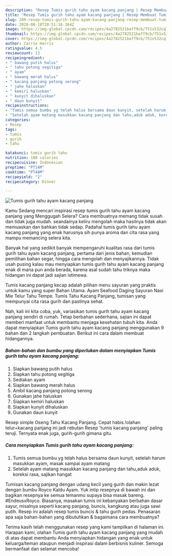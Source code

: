 ```yaml
---
description: "Resep Tumis gurih tahu ayam kacang panjang | Resep Membuat Tumis gurih tahu ayam kacang panjang Yang Enak dan Simpel"
title: "Resep Tumis gurih tahu ayam kacang panjang | Resep Membuat Tumis gurih tahu ayam kacang panjang Yang Enak dan Simpel"
slug: 289-resep-tumis-gurih-tahu-ayam-kacang-panjang-resep-membuat-tumis-gurih-tahu-ayam-kacang-panjang-yang-enak-dan-simpel
date: 2020-08-18T20:51:16.364Z
image: https://img-global.cpcdn.com/recipes/4a2782521baff9cb/751x532cq70/tumis-gurih-tahu-ayam-kacang-panjang-foto-resep-utama.jpg
thumbnail: https://img-global.cpcdn.com/recipes/4a2782521baff9cb/751x532cq70/tumis-gurih-tahu-ayam-kacang-panjang-foto-resep-utama.jpg
cover: https://img-global.cpcdn.com/recipes/4a2782521baff9cb/751x532cq70/tumis-gurih-tahu-ayam-kacang-panjang-foto-resep-utama.jpg
author: Carrie Harris
ratingvalue: 4.5
reviewcount: 13
recipeingredient:
- " bawang putih halus"
- " tahu potong segitiga"
- " ayam"
- " bawang merah halus"
- " kacang panjang potong serong"
- " jahe haluskan"
- " kemiri haluskan"
- " kunyit dihaluskan"
- " daun kunyit"
recipeinstructions:
- "Tumis semua bumbu yg telah halus bersama daun kunyit, setelah harum masukkan ayam, masak sampai ayam matang"
- "Setelah ayam matang masukkan kacang panjang dan tahu,aduk aduk, koreksi rasa, sajikan hangat"
categories:
- Resep
tags:
- tumis
- gurih
- tahu

katakunci: tumis gurih tahu 
nutrition: 188 calories
recipecuisine: Indonesian
preptime: "PT14M"
cooktime: "PT48M"
recipeyield: "2"
recipecategory: Dinner

---
```



![Tumis gurih tahu ayam kacang panjang](https://img-global.cpcdn.com/recipes/4a2782521baff9cb/751x532cq70/tumis-gurih-tahu-ayam-kacang-panjang-foto-resep-utama.jpg)

Kamu Sedang mencari inspirasi resep tumis gurih tahu ayam kacang panjang yang Menggugah Selera? Cara membuatnya memang tidak susah dan tidak juga mudah. seandainya keliru mengolah maka hasilnya tidak akan memuaskan dan bahkan tidak sedap. Padahal tumis gurih tahu ayam kacang panjang yang enak harusnya sih punya aroma dan cita rasa yang mampu memancing selera kita.

Banyak hal yang sedikit banyak mempengaruhi kualitas rasa dari tumis gurih tahu ayam kacang panjang, pertama dari jenis bahan, kemudian pemilihan bahan segar, hingga cara mengolah dan menyajikannya. Tidak usah pusing kalau mau menyiapkan tumis gurih tahu ayam kacang panjang enak di mana pun anda berada, karena asal sudah tahu triknya maka hidangan ini dapat jadi sajian istimewa.

Tumis kacang panjang kecap adalah pilihan menu sayuran yang praktis untuk kamu yang super Bahan Utama. Ayam Seafood Daging Sayuran Nasi Mie Telur Tahu Tempe. Tumis Tahu Kacang Panjang, tumisan yang mempunyai cita rasa gurih dan pastinya sehat.


Nah, kali ini kita coba, yuk, variasikan tumis gurih tahu ayam kacang panjang sendiri di rumah. Tetap berbahan sederhana, sajian ini dapat memberi manfaat untuk membantu menjaga kesehatan tubuh kita. Anda dapat menyiapkan Tumis gurih tahu ayam kacang panjang menggunakan 9 bahan dan 2 langkah pembuatan. Berikut ini cara dalam membuat hidangannya.

<!--inarticleads1-->

##### Bahan-bahan dan bumbu yang diperlukan dalam menyiapkan Tumis gurih tahu ayam kacang panjang:

1. Siapkan  bawang putih halus
1. Siapkan  tahu potong segitiga
1. Sediakan  ayam
1. Siapkan  bawang merah halus
1. Ambil  kacang panjang potong serong
1. Gunakan  jahe haluskan
1. Siapkan  kemiri haluskan
1. Siapkan  kunyit dihaluskan
1. Gunakan  daun kunyit


Resep simple Oseng Tahu Kacang Panjang. Cepat habis.!olahan telur+kacang panjang ini jadi rebutan Resep &#39;tumis kacang panjang&#39; paling teruji. Ternyata enak juga, gurih-gurih gimana gitu. 

<!--inarticleads2-->

##### Cara menyiapkan Tumis gurih tahu ayam kacang panjang:

1. Tumis semua bumbu yg telah halus bersama daun kunyit, setelah harum masukkan ayam, masak sampai ayam matang
1. Setelah ayam matang masukkan kacang panjang dan tahu,aduk aduk, koreksi rasa, sajikan hangat


Tumisan kacang panjang dengan udang kecil yang gurih dan makin lezat dengan bumbu Royco Kaldu Ayam. Yuk intip resepnya di bawah ini dan bagikan resepnya ke semua temanmu supaya bisa masak bareng. ⠀⠀⠀⠀⠀ #EndeusxRoyco. Biasanya, masakan tumis ini kebanyakan berbahan dasar sayur, misalnya seperti kacang panjang, buncis, kangkung atau juga sawi putih. Resep ini adalah resep tumis buncis &amp; tahu gurih pedas. Penasaran apa saja bahan-bahan yang dibutuhkan &amp; bagaimana cara membuatnya? 

Terima kasih telah menggunakan resep yang kami tampilkan di halaman ini. Harapan kami, olahan Tumis gurih tahu ayam kacang panjang yang mudah di atas dapat membantu Anda menyiapkan hidangan yang enak untuk keluarga/teman ataupun menjadi inspirasi dalam berbisnis kuliner. Semoga bermanfaat dan selamat mencoba!
